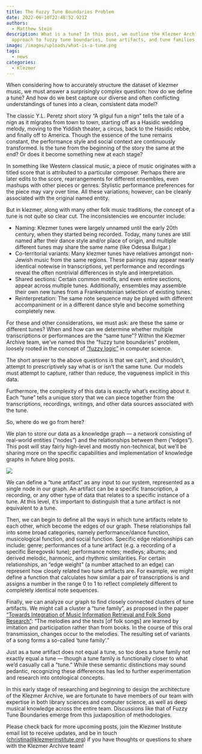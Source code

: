 ```yaml
---
title: The Fuzzy Tune Boundaries Problem
date: 2022-06-10T22:48:52.921Z
authors:
  - Matthew Stein
description: What is a tune? In this post, we outline the Klezmer Archive team's
  approach to fuzzy tune boundaries, tune artifacts, and tune families.
image: /images/uploads/what-is-a-tune.png
tags:
  - news
categories:
  - Klezmer
---
```

When considering how to accurately structure the dataset of klezmer music, we must answer a surprisingly complex question: how do we define a tune? And how do we best capture our diverse and often conflicting understandings of tunes into a clean, consistent data model?

The classic Y.L. Peretz short story “A gilgul fun a nign” tells the tale of a nign as it migrates from town to town, starting off as a Hasidic wedding melody, moving to the Yiddish theater, a circus, back to the Hasidic rebbe, and finally off to America. Though the essence of the tune remains constant, the performance style and social context are continuously transformed. Is the tune from the beginning of the story the same at the end? Or does it become something new at each stage?

In something like Western classical music, a piece of music originates with a titled score that is attributed to a particular composer. Perhaps there are later edits to the score, rearrangements for different ensembles, even mashups with other pieces or genres. Stylistic performance preferences for the piece may vary over time. All these variations, however, can be cleanly associated with the original named entity.

But in klezmer, along with many other folk music traditions, the concept of a tune is not quite so clear cut. The inconsistencies we encounter include:

* Naming: Klezmer tunes were largely unnamed until the early 20th century, when they started being recorded. Today, many tunes are still named after their dance style and/or place of origin, and multiple different tunes may share the same name (like Odessa Bulgar.)
* Co-territorial variants: Many klezmer tunes have relatives amongst non-Jewish music from the same regions. These pairings may appear nearly identical notewise in transcriptions, yet performance and recordings reveal the often nontrivial differences in style and interpretation.
* Shared sections: Certain common motifs, and even entire sections, appear across multiple tunes. Additionally, ensembles may assemble their own new tunes from a Frankensteinian selection of existing tunes.
* Reinterpretation: The same note sequence may be played with different accompaniment or in a different dance style and become something completely new.

For these and other considerations, we must ask: are these the same or different tunes? When and how can we determine whether multiple transcriptions or performances are the “same tune”? Within the Klezmer Archive team, we’ve named this the “fuzzy tune boundaries” problem, loosely rooted in the concept of [“fuzzy logic”](https://en.wikipedia.org/wiki/Fuzzy_logic) in computer science.

The short answer to the above questions is that we can’t, and shouldn’t, attempt to prescriptively say what is or isn’t the same tune. Our models must attempt to capture, rather than reduce, the vagueness implicit in this data.

Furthermore, the complexity of this data is exactly what’s exciting about it. Each “tune” tells a unique story that we can piece together from the transcriptions, recordings, writings, and other data sources associated with the tune.

So, where do we go from here?

We plan to store our data as a knowledge graph — a network consisting of real-world entities (“nodes”) and the relationships between them (“edges”). This post will stay fairly high-level and mostly non-technical, but we’ll be sharing more on the specific capabilities and implementation of knowledge graphs in future blog posts.

![](/images/uploads/screen-shot-2022-06-10-at-6.45.00-pm.png)

We can define a “tune artifact” as any input to our system, represented as a single node in our graph. An artifact can be a specific transcription, a recording, or any other type of data that relates to a specific instance of a tune. At this level, it’s important to distinguish that a tune artifact is not equivalent to a tune.

Then, we can begin to define all the ways in which tune artifacts relate to each other, which become the edges of our graph. These relationships fall into some broad categories, namely performance/dance function, musicological function, and social function. Specific edge relationships can include: genre; performances of a tune artifact (e.g. a recording of a specific Beregovski tune); performance notes; medleys; albums; and derived melodic, harmonic, and rhythmic similarities. For certain relationships, an “edge weight” (a number attached to an edge) can represent how closely related two tune artifacts are. For example, we might define a function that calculates how similar a pair of transcriptions is and assigns a number in the range 0 to 1 to reflect completely different to completely identical note sequences.

Finally, we can analyze our graph to find closely connected clusters of tune artifacts. We might call a cluster a “tune family”, as proposed in the paper [“Towards Integration of Music Information Retrieval and Folk Song Research”](http://webdoc.sub.gwdg.de/ebook/serien/ah/UU-CS/2007-016.pdf): “The melodies and the texts \[of folk songs] are learned by imitation and participation rather than from books. In the course of this oral transmission, changes occur to the melodies. The resulting set of variants of a song forms a so-called ‘tune family’.”

Just as a tune artifact does not equal a tune, so too does a tune family not exactly equal a tune — though a tune family is functionally closer to what we’d casually call a “tune.” While these semantic distinctions may sound pedantic, recognizing these differences has led to further experimentation and research into ontological concepts. 

In this early stage of researching and beginning to design the architecture of the Klezmer Archive, we are fortunate to have members of our team with expertise in both library sciences and computer science, as well as deep musical knowledge across the entire team. Discussions like that of Fuzzy Tune Boundaries emerge from this juxtaposition of methodologies.

Please check back for more upcoming posts, join the Klezmer Institute email list to receive updates, and be in touch (christina@klezmerinstitute.org) if you have thoughts or questions to share with the Klezmer Archive team!